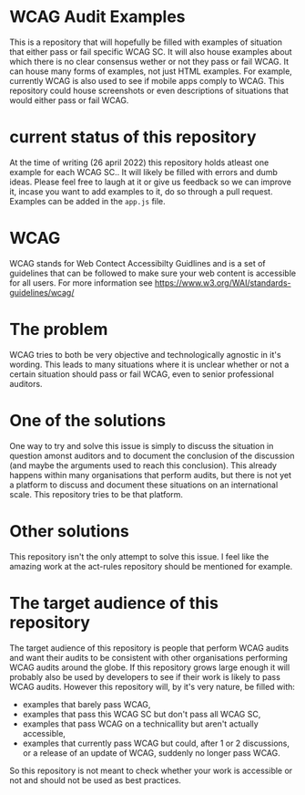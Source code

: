 # WCAG Audit Examples
This is a repository that will hopefully be filled with examples of situation that either pass or fail specific WCAG SC. It will also house examples about which there is no clear consensus wether or not they pass or fail WCAG. It can house many forms of examples, not just HTML examples. For example, currently WCAG is also used to see if mobile apps comply to WCAG. This repository could house screenshots or even descriptions of situations that would either pass or fail WCAG.

# current status of this repository
At the time of writing (26 april 2022) this repository holds atleast one example for each WCAG SC.. It will likely be filled with errors and dumb ideas. Please feel free to laugh at it or give us feedback so we can improve it, incase you want to add examples to it, do so through a pull request. Examples can be added in the `app.js` file.

# WCAG
WCAG stands for Web Contect Accessibilty Guidlines and is a set of guidelines that can be followed to make sure your web content is accessible for all users. For more information see https://www.w3.org/WAI/standards-guidelines/wcag/

# The problem
WCAG tries to both be very objective and technologically agnostic in it's wording. This leads to many situations where it is unclear whether or not a certain situation should pass or fail WCAG, even to senior professional auditors.

# One of the solutions
One way to try and solve this issue is simply to discuss the situation in question amonst auditors and to document the conclusion of the discussion (and maybe the arguments used to reach this conclusion). This already happens within many organisations that perform audits, but there is not yet a platform to discuss and document these situations on an international scale. This repository tries to be that platform.

# Other solutions
This repository isn't the only attempt to solve this issue. I feel like the amazing work at the act-rules repository should be mentioned for example. 

# The target audience of this repository
The target audience of this repository is people that perform WCAG audits and want their audits to be consistent with other organisations performing WCAG audits around the globe. If this repository grows large enough it will probably also be used by developers to see if their work is likely to pass WCAG audits. However this repository will, by it's very nature, be filled with:
* examples that barely pass WCAG,
* examples that pass this WCAG SC but don't pass all WCAG SC,
* examples that pass WCAG on a technicallity but aren't actually accessible,
* examples that currently pass WCAG but could, after 1 or 2 discussions, or a release of an update of WCAG, suddenly no longer pass WCAG. 

So this repository is not meant to check whether your work is accessible or not and should not be used as best practices.
